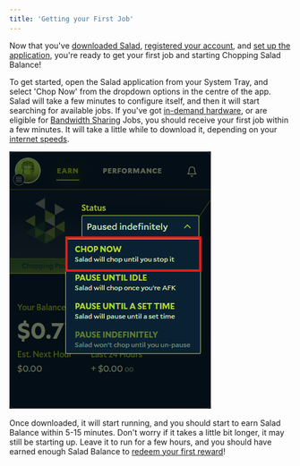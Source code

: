 ```yaml
---
title: 'Getting your First Job'
---
```


Now that you've [downloaded Salad](/docs/guides/getting-started/downloading-salad),
[registered your account](/docs/guides/getting-started/how-to-register-and-log-into-salad), and
[set up the application](/docs/guides/getting-started/setting-up-the-salad-app), you're ready to get your first job and
starting Chopping Salad Balance!

To get started, open the Salad application from your System Tray, and select 'Chop Now' from the dropdown options in the
centre of the app. Salad will take a few minutes to configure itself, and then it will start searching for available
jobs. If you've got [in-demand hardware](/docs/faq/community/network-monitor), or are eligible for
[Bandwidth Sharing](/docs/faq/jobs/what-is-bandwidth-sharing) Jobs, you should receive your first job within a few
minutes. It will take a little while to download it, depending on your
[internet speeds](/docs/guides/your-pc/improve-internet-speed-container-jobs).

![Selecting 'Chop Now' from the Salad app](../../../../content/images/guides/getting-started/getting-your-first-job-1.png)

Once downloaded, it will start running, and you should start to earn Salad Balance within 5-15 minutes. Don't worry if
it takes a little bit longer, it may still be starting up. Leave it to run for a few hours, and you should have earned
enough Salad Balance to [redeem your first reward](/docs/guides/getting-started/redeeming-your-first-reward)!
